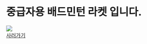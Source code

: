 
<html>
<body>
<H1>중급자용 배드민턴 라켓 입니다.</H1>
<div>
<img src="http://postfiles11.naver.net/20150530_218/ioio9961_1432975756992cij3q_JPEG/%C1%DF%B1%DE%C0%DA%BF%EB%B6%F3%C4%CF.jpg?type=w3" />
</div>
<div>
<a href="http://www.badmintonmarket.co.kr/front/productdetail.php?productcode=047005006000000011&code=047002001000&sort=">사러가기 </a>
</div>
</body>
</html>
